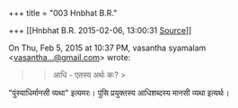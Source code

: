 +++
title = "003 Hnbhat B.R."

+++
[[Hnbhat B.R.	2015-02-06, 13:00:31 [Source](https://groups.google.com/g/samskrita/c/nwb4vIiDpv8)]]



On Thu, Feb 5, 2015 at 10:37 PM, vasantha syamalam \<[vasantha...@gmail.com]()\> wrote:  

> 
> > आधि - एतस्य अर्थः कः? >
> 

  

"पुंस्याधिर्मानसी व्यथा" इत्यमरः। पुंसि प्रयुक्तस्य आधिशब्दस्य मानसी व्यथा इत्यर्थः।

